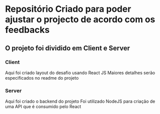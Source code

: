 # Repositório Criado para poder ajustar o projecto de acordo com os feedbacks

## O projeto foi dividido em Client e Server

### Client

Aqui foi criado layout do desafio usando React JS
Maiores detalhes serão especificados no readme do projeto

### Server

Aqui foi criado o backend do projeto
Foi utilizado NodeJS para criação de uma API que é consumido pelo React

